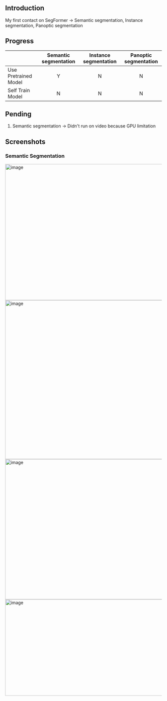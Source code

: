 ## Introduction
My first contact on SegFormer -> Semantic segmentation, Instance segmentation, Panoptic segmentation

## Progress
|                      | Semantic segmentation | Instance segmentation | Panoptic segmentation |
| -------------------- | :-------------------: | :-------------------: | :-------------------: |
| Use Pretrained Model | Y                     | N                     | N                     |
| Self Train Model     | N                     | N                     | N                     |

## Pending
1. Semantic segmentation -> Didn't run on video because GPU limitation

## Screenshots
### Semantic Segmentation
<img width="989" height="438" alt="image" src="https://github.com/user-attachments/assets/2a4632c2-24bd-4585-a556-a0b11d0d9489" />
<img width="1969" height="511" alt="image" src="https://github.com/user-attachments/assets/d9e7a146-ff3c-4325-8c8e-72fed14da527" />
<img width="1489" height="451" alt="image" src="https://github.com/user-attachments/assets/21fbbf43-a24c-4dd0-85aa-22ed476ada30" />
<img width="989" height="310" alt="image" src="https://github.com/user-attachments/assets/faaafcc9-512d-4e32-bc27-831844ed2f51" />
